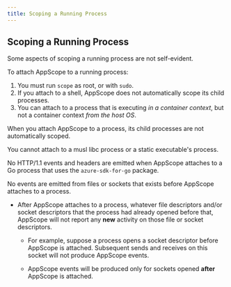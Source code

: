 ```yaml
---
title: Scoping a Running Process
---
```


## Scoping a Running Process

Some aspects of scoping a running process are not self-evident.

To attach AppScope to a running process:

1. You must run `scope` as root, or with `sudo`.
1. If you attach to a shell, AppScope does not automatically scope its child processes.
1. You can attach to a process that is executing *in a container context*, but not a container context *from the host OS*.

When you attach AppScope to a process, its child processes are not automatically scoped.

You cannot attach to a musl libc process or a static executable's process.

No HTTP/1.1 events and headers are emitted when AppScope attaches to a Go process that uses the `azure-sdk-for-go` package.

No events are emitted from files or sockets that exists before AppScope attaches to a process.

- After AppScope attaches to a process, whatever file descriptors and/or socket descriptors that the process had already opened before that,
AppScope will not report any **new** activity on those file or socket descriptors.

  - For example, suppose a process opens a socket descriptor before AppScope is attached. Subsequent sends and receives on this socket will not produce AppScope events.

   - AppScope events will be produced only for sockets opened **after** AppScope is attached.
